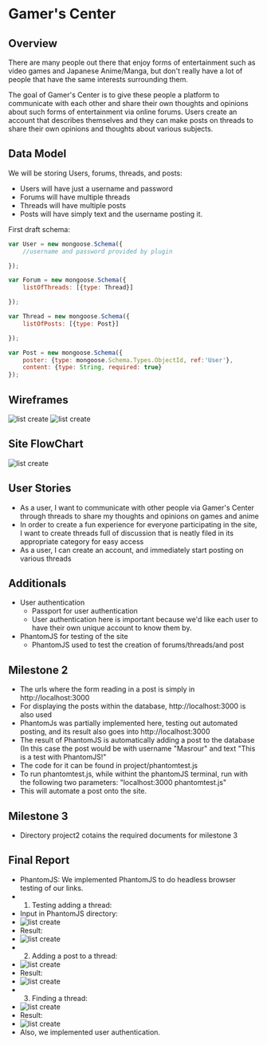 
# Gamer's Center

## Overview

There are many people out there that enjoy forms of entertainment such as video games and Japanese Anime/Manga, but don't really have a lot of people that have the same interests surrounding them.

The goal of Gamer's Center is to give these people a platform to communicate with each other and share their own thoughts and opinions about such forms of entertainment via online forums. Users create an account that describes themselves and they can make posts on threads to share their own opinions and thoughts about various subjects.


## Data Model

We will be storing Users, forums, threads, and posts:
* Users will have just a username and password
* Forums will have multiple threads
* Threads will have multiple posts
* Posts will have simply text and the username posting it.

First draft schema:

```javascript
var User = new mongoose.Schema({
	//username and password provided by plugin

});

var Forum = new mongoose.Schema({
	listOfThreads: [{type: Thread}]

});

var Thread = new mongoose.Schema({
	listOfPosts: [{type: Post}]

});

var Post = new mongoose.Schema({
	poster: {type: mongoose.Schema.Types.ObjectId, ref:'User'},
	content: {type: String, required: true}
});
```

## Wireframes

![list create](documentation/frontpage.png)
![list create](documentation/samplethread.png)


## Site FlowChart

![list create](documentation/sitemap.png)


## User Stories

* As a user, I want to communicate with other people via Gamer's Center through threads to share my thoughts and opinions on games and anime
* In order to create a fun experience for everyone participating in the site, I want to create threads full of discussion that is neatly filed in its appropriate category for easy access
* As a user, I can create an account, and immediately start posting on various threads


## Additionals

* User authentication
    * Passport for user authentication
    * User authentication here is important because we'd like each user to have their own unique account to know them by.
* PhantomJS for testing of the site
    * PhantomJS used to test the creation of forums/threads/and post


## Milestone 2

* The urls where the form reading in a post is simply in http://localhost:3000
* For displaying the posts within the database, http://localhost:3000 is also used
* PhantomJs was partially implemented here, testing out automated posting, and its result also goes into http://localhost:3000
* The result of PhantomJS is automatically adding a post to the database (In this case the post would be with username "Masrour" and text "This is a test with PhantomJS!"
* The code for it can be found in project/phantomtest.js
* To run phantomtest.js, while withint the phantomJS terminal, run with the following two parameters: "localhost:3000 phantomtest.js"
* This will automate a post onto the site.

## Milestone 3
* Directory project2 cotains the required documents for milestone 3

## Final Report
* PhantomJS: We implemented PhantomJS to do headless browser testing of our links.
* 1. Testing adding a thread:
* Input in PhantomJS directory:
* ![list create](documentation/input2.png)
* Result:
* ![list create](documentation/revisedThread.png)
* 2. Adding a post to a thread:
* ![list create](documentation/addPostTerm.png)
* Result: 
* ![list create](documentation/revised2.png)
* 3. Finding a thread:
* ![list create](documentation/findThread1.png)
* Result:
* ![list create](documentation/findThread2.png)
* Also, we implemented user authentication.
